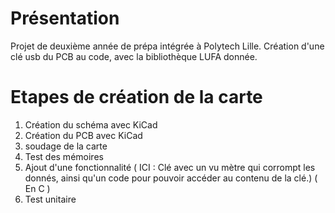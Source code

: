 # Présentation
Projet de deuxième année de prépa intégrée à Polytech Lille.
Création d'une clé usb du PCB au code, avec la bibliothèque LUFA donnée.

# Etapes de création de la carte 
1. Création du schéma avec KiCad
2. Création du PCB avec KiCad
3. soudage de la carte
4. Test des mémoires 
5. Ajout d'une fonctionnalité ( ICI :  Clé avec un vu mètre qui corrompt les donnés, ainsi qu'un code pour pouvoir accéder au contenu de la clé.) ( En C )
6. Test unitaire
